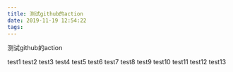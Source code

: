 ```yaml
---
title: 测试github的action
date: 2019-11-19 12:54:22
tags:
---
```


测试github的action


test1
test2
test3
test4
test5
test6
test7
test8
test9
test10
test11
test12
test13
